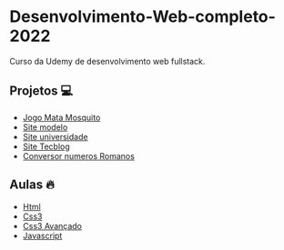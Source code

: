 # Desenvolvimento-Web-completo-2022

Curso da Udemy de desenvolvimento web fullstack.

## Projetos :computer:

<ul>
  <li><a href='https://github.com/davideduardmc/Desenvolvimento-Web-Udemy/tree/master/WEB/Projetos/Jogo-Mata-Mosquito'>Jogo Mata Mosquito</a></li>
  <li><a href='https://github.com/davideduardmc/Desenvolvimento-Web-Udemy/tree/master/WEB/Projetos/Site-modelo'>Site modelo</a></li>
  <li><a href='https://github.com/davideduardmc/Desenvolvimento-Web-Udemy/tree/master/WEB/Projetos/Site-universidade'>Site universidade</a></li>
  <li><a href='https://github.com/davideduardmc/Desenvolvimento-Web-Udemy/tree/master/WEB/Projetos/Tecblog'>Site Tecblog</a></li>
  <li><a href='https://github.com/davideduardmc/Desenvolvimento-Web-Udemy/tree/master/WEB/Projetos/Conversor-numeros-romanos'>Conversor numeros Romanos</a></li>
</ul>

## Aulas :fire:

<ul>
  <li><a href='https://github.com/davideduardmc/Desenvolvimento-Web-Udemy/tree/master/WEB/HTML'>Html</a></li>
  <li><a href='https://github.com/davideduardmc/Desenvolvimento-Web-Udemy/tree/master/WEB/CSS3'>Css3</a></li>
  <li><a href='https://github.com/davideduardmc/Desenvolvimento-Web-Udemy/tree/master/WEB/CSS3-avan%C3%A7ado'>Css3 Avançado</a></li>
  <li><a href='https://github.com/davideduardmc/Desenvolvimento-Web-Udemy/tree/master/WEB/JavaScript'>Javascript</a></li>
</ul>
